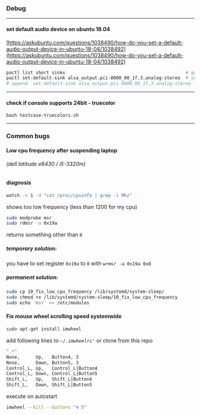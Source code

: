 ### Debug

---
#### set default audio device on ubuntu 18.04
[https://askubuntu.com/questions/1038490/how-do-you-set-a-default-audio-output-device-in-ubuntu-18-04/1038492](https://askubuntu.com/questions/1038490/how-do-you-set-a-default-audio-output-device-in-ubuntu-18-04/1038492)

``` bash
pactl list short sinks                                             # get list of devices
pactl set-default-sink alsa_output.pci-0000_00_1f.3.analog-stereo  # set default device
# append `set-default-sink alsa_output.pci-0000_00_1f.3.analog-stereo` to /etc/pulse/default.pa

```

---

#### check if console supports 24bit - truecolor
`bash testcase-truecolors.sh`  

----

### Common bugs

#### Low cpu frequency after suspending laptop
###### (dell latitude e6430 / i5-3320m)

#### diagnosis
``` bash
watch -n 1 -d "cat /proc/cpuinfo | grep -i Mhz"
```
shows too low frequency (less than 1200 for my cpu)
``` bash
sudo modprobe msr
sudo rdmsr -a 0x19a
```
returns something other than `0`

##### temporary solution:
you have to set register `0x19a` to `0` with `wrmsr -a 0x19a 0x0`  

##### permanent solution:

``` bash
sudo cp 10_fix_low_cpu_frequency /lib/systemd/system-sleep/
sudo chmod +x /lib/systemd/system-sleep/10_fix_low_cpu_frequency
sudo echo 'msr' >> /etc/modules
```

#### Fix mouse wheel scrolling speed systemwide
``` bash
sudo apt-get install imwheel
```

add following lines to `~/.imwheelrc'` or clone from this repo
``` bash
".*"
None,      Up,   Button4, 3
None,      Down, Button5, 3
Control_L, Up,   Control_L|Button4
Control_L, Down, Control_L|Button5
Shift_L,   Up,   Shift_L|Button4
Shift_L,   Down, Shift_L|Button5
```
execute on autostart
``` bash
imwheel --kill --buttons "4 5"
```

